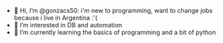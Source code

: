 - 👋 Hi, I’m @gonzacs50: i'm new to programming, want to change jobs because i live in Argentina :'(
- 👀 I’m interested in DB and automation
- 🌱 I’m currently learning the basics of programming and a bit of python

<!---
gonzacs50/gonzacs50 is a ✨ special ✨ repository because its `README.md` (this file) appears on your GitHub profile.
You can click the Preview link to take a look at your changes.
--->
